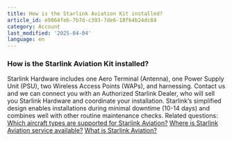 ```yaml
---
title: How is the Starlink Aviation Kit installed?
article_id: e9864feb-7b7d-c393-7de6-18f64b24dc84
category: Account
last_modified: '2025-04-04'
language: en
---
```


### How is the Starlink Aviation Kit installed? 
Starlink Hardware includes one Aero Terminal (Antenna), one Power Supply Unit (PSU), two Wireless Access Points (WAPs), and harnessing.
Contact us and we can connect you with an Authorized Starlink Dealer, who will sell you Starlink Hardware and coordinate your installation. Starlink’s simplified design enables installations during minimal downtime (10-14 days) and combines well with other routine maintenance checks.
Related questions:
[Which aircraft types are supported for Starlink Aviation?](https://www.starlink.com/support/article/<https:/support.starlink.com/?topic=9c43bea7-0645-5854-6842-dabb0def8a94>)
[Where is Starlink Aviation service available?](https://www.starlink.com/support/article/<https:/support.starlink.com/?topic=bc134ccc-57ee-c44d-8b90-e8cbc9a44865>)
[What is Starlink Aviation?](https://www.starlink.com/support/article/<https:/support.starlink.com/?topic=da6ca363-da23-c9dc-88ff-db89ffa72b23>)
